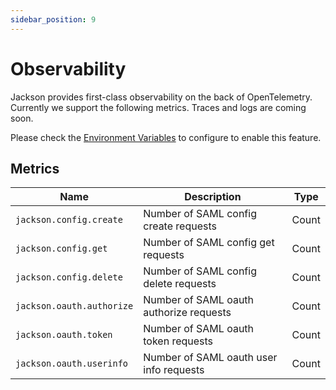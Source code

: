 ```yaml
---
sidebar_position: 9
---
```


# Observability

Jackson provides first-class observability on the back of OpenTelemetry. Currently we support the following metrics. Traces and logs are coming soon.

Please check the [Environment Variables](./deploy/env-variables.md#opentelemetry) to configure to enable this feature.

## Metrics

| Name                      | Description                             | Type     |
| ------------------------- | --------------------------------------- | -------- |
| `jackson.config.create`   | Number of SAML config create requests   | Count    |
| `jackson.config.get`      | Number of SAML config get requests      | Count    |
| `jackson.config.delete`   | Number of SAML config delete requests   | Count    |
| `jackson.oauth.authorize` | Number of SAML oauth authorize requests | Count    |
| `jackson.oauth.token`     | Number of SAML oauth token requests     | Count    |
| `jackson.oauth.userinfo`  | Number of SAML oauth user info requests | Count    |

